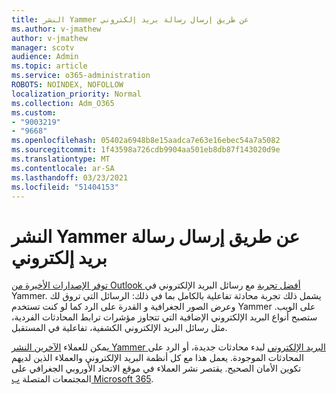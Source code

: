 ```yaml
---
title: النشر Yammer عن طريق إرسال رسالة بريد إلكتروني
ms.author: v-jmathew
author: v-jmathew
manager: scotv
audience: Admin
ms.topic: article
ms.service: o365-administration
ROBOTS: NOINDEX, NOFOLLOW
localization_priority: Normal
ms.collection: Adm_O365
ms.custom:
- "9003219"
- "9668"
ms.openlocfilehash: 05402a6948b8e15aadca7e63e16ebec54a7a5082
ms.sourcegitcommit: 1f43598a726cdb9904aa501eb8db87f143020d9e
ms.translationtype: MT
ms.contentlocale: ar-SA
ms.lasthandoff: 03/23/2021
ms.locfileid: "51404153"
---
```

# <a name="post-to-yammer-by-sending-an-email-message"></a>النشر Yammer عن طريق إرسال رسالة بريد إلكتروني

[توفر الإصدارات الأخيرة من Outlook أفضل تجربة](https://support.microsoft.com/office/work-with-yammer-from-outlook-fd695485-225b-410f-b24a-17f971b46b25) مع رسائل البريد الإلكتروني في Yammer. يشمل ذلك تجربة محادثة تفاعلية بالكامل بما في ذلك: الرسائل التي تروق لك وعرض الصور الجغرافية و القدرة على الرد كما لو كنت تستخدم Yammer على الويب. ستصبح أنواع البريد الإلكتروني الإضافية التي تتجاوز مؤشرات ترابط المحادثات الفردية، مثل رسائل البريد الإلكتروني الكشفية، تفاعلية في المستقبل.

يمكن للعملاء [الآخرين النشر Yammer البريد الإلكتروني](https://support.microsoft.com/office/new-yammer-post-to-yammer-by-sending-an-email-message-830e6825-56f6-4169-a6b9-1b3ca0cdad4d) لبدء محادثات جديدة، أو الرد على المحادثات الموجودة. يعمل هذا مع كل أنظمة البريد الإلكتروني والعملاء الذين لديهم تكوين الأمان الصحيح. يقتصر نشر العملاء في موقع الاتحاد الأوروبي الجغرافي على المجتمعات المتصلة [ب Microsoft 365](https://docs.microsoft.com/yammer/manage-yammer-groups/yammer-and-office-365-groups).
